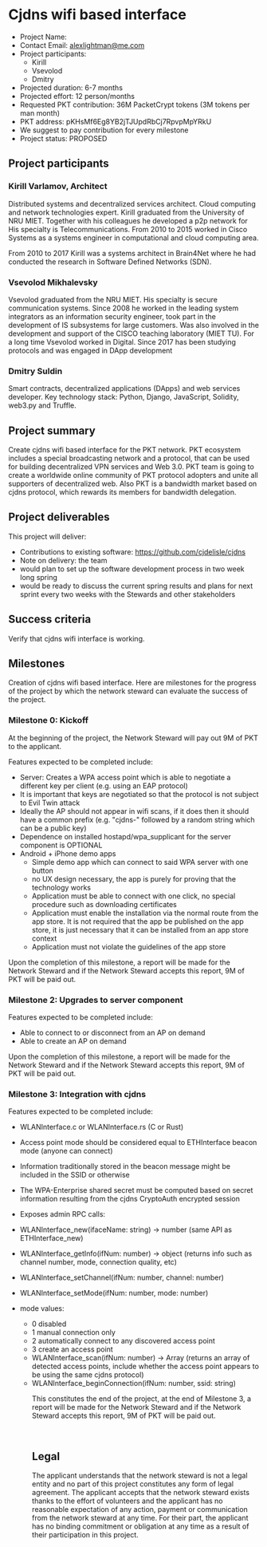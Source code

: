 
# Cjdns wifi based interface #

* Project Name: 
* Contact Email: alexlightman@me.com
* Project participants:
  * Kirill
  * Vsevolod
  * Dmitry
* Projected duration: 6-7 months
* Projected effort: 12 person/months
* Requested PKT contribution: 36M PacketCrypt tokens (3M tokens per man month)
* PKT address: pKHsMf6Eg8YB2jTJUpdRbCj7RpvpMpYRkU
* We suggest to pay contribution for every milestone
* Project status: PROPOSED

## Project participants ##

### Kirill Varlamov, Architect ###
Distributed systems and decentralized services аrchitect. Cloud computing and network technologies expert. Kirill graduated from the University of NRU MIET. Together with his colleagues he developed a p2p network for 
His specialty is Telecommunications. From 2010 to 2015 worked in Cisco Systems as a systems engineer in computational and cloud computing area. 
 
From 2010 to 2017 Kirill was a systems architect in Brain4Net where he had conducted the research in Software Defined Networks (SDN).
 
 ### Vsevolod Mikhalevsky ### 
Vsevolod graduated from the NRU MIET. His specialty is secure communication systems. Since 2008 he worked in the leading system integrators as an information security engineer, took part in the development of IS subsystems for large customers. Was also involved in the development and support of the CISCO teaching laboratory (MIET TU). For a long time Vsevolod worked in Digital. Since 2017  has been studying protocols and was engaged in DApp development
 
 ### Dmitry Suldin ### 
Smart contracts, decentralized applications (DApps) and web services developer. Key technology stack: Python, Django, JavaScript, Solidity, web3.py and Truffle.

 ## Project summary  ##

Create cjdns wifi based interface for the PKT network. PKT ecosystem includes a special broadcasting network and a protocol, that can be used for building decentralized VPN services and Web 3.0. PKT team is going to create a worldwide online community of PKT protocol adopters and unite all supporters of decentralized web. Also PKT is a bandwidth market based on cjdns protocol, which rewards its members for bandwidth delegation. 

 ## Project deliverables  ##
This project will deliver:
* Contributions to existing software: https://github.com/cjdelisle/cjdns
* Note on delivery: the team 
 * would plan to set up the software development process in two week long spring
 * would be ready to discuss the current spring results and plans for next sprint every two weeks with the Stewards and other stakeholders


 ## Success criteria  ##

Verify that cjdns wifi interface is working. 

## Milestones  ##
Creation of cjdns wifi based interface. Here are milestones for the progress of the project by which the network steward can evaluate the success of the project.

### Milestone 0: Kickoff
At the beginning of the project, the Network Steward will pay out 9M of PKT to the applicant.

Features expected to be completed include:
   * Server: Creates a WPA access point which is able to negotiate a different key per client (e.g. using an EAP protocol)
   * It is important that keys are negotiated so that the protocol is not subject to Evil Twin attack
   * Ideally the AP should not appear in wifi scans, if it does then it should have a common prefix (e.g. "cjdns-" followed by a random string which can be a public key)
   * Dependence on installed hostapd/wpa_supplicant for the server component is OPTIONAL
   * Android + iPhone demo apps
     * Simple demo app which can connect to said WPA server with one button
     * no UX design necessary, the app is purely for proving that the technology works
     * Application must be able to connect with one click, no special procedure such as downloading certificates
     * Application must enable the installation via the normal route from the app store. It is not required that the app be published on the app store, it is just necessary that it can be installed from an app store context
     * Application must not violate the guidelines of the app store
 
Upon the completion of this milestone, a report will be made for the Network Steward and if the Network Steward accepts this report, 9M of PKT will be paid out.

### Milestone 2: Upgrades to server component  ##
Features expected to be completed include:
   * Able to connect to or disconnect from an AP on demand
   * Able to create an AP on demand

Upon the completion of this milestone, a report will be made for the Network Steward and if the Network Steward accepts this report, 9M of PKT will be paid out.
  

 ### Milestone 3: Integration with cjdns  ##

Features expected to be completed include:

* WLANInterface.c or WLANInterface.rs (C or Rust)
* Access point mode should be considered equal to ETHInterface beacon mode (anyone can connect)
* Information traditionally stored in the beacon message might be included in the SSID or otherwise
* The WPA-Enterprise shared secret must be computed based on secret information resulting from the cjdns CryptoAuth encrypted session
* Exposes admin RPC calls:
 * WLANInterface_new(ifaceName: string) -> number (same API as ETHInterface_new)
 * WLANInterface_getInfo(ifNum: number) -> object (returns info such as channel number, mode, connection quality, etc)
 * WLANInterface_setChannel(ifNum: number, channel: number)
 * WLANInterface_setMode(ifNum: number, mode: number)

* mode values:
  * 0 disabled
  * 1 manual connection only
  * 2 automatically connect to any discovered access point
  * 3 create an access point
  * WLANInterface_scan(ifNum: number) -> Array<object> (returns an array of detected access points, include whether the access point appears to be using the same cjdns protocol)
  * WLANInterface_beginConnection(ifNum: number, ssid: string)

This constitutes the end of the project, at the end of Milestone 3, a report will be made for the Network Steward and if the Network Steward accepts this report, 9M of PKT will be paid out.




&nbsp;


## Legal ## 

The applicant understands that the network steward is not a legal entity and no part of this
project constitutes any form of legal agreement. The applicant accepts that the network steward
exists thanks to the effort of volunteers and the applicant has no reasonable expectation of any
action, payment or communication from the network steward at any time. For their part, the
applicant has no binding commitment or obligation at any time as a result of their participation
in this project.

